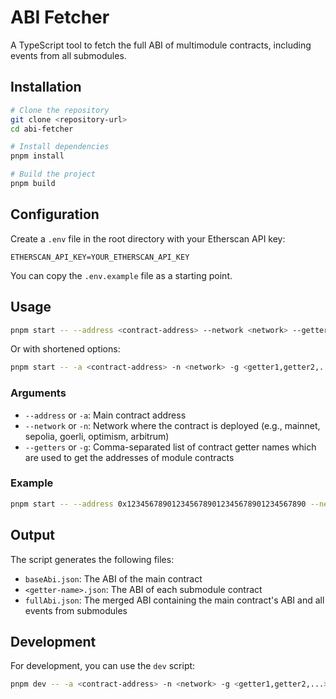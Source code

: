 # ABI Fetcher

A TypeScript tool to fetch the full ABI of multimodule contracts, including events from all submodules.

## Installation

```bash
# Clone the repository
git clone <repository-url>
cd abi-fetcher

# Install dependencies
pnpm install

# Build the project
pnpm build
```

## Configuration

Create a `.env` file in the root directory with your Etherscan API key:

```
ETHERSCAN_API_KEY=YOUR_ETHERSCAN_API_KEY
```

You can copy the `.env.example` file as a starting point.

## Usage

```bash
pnpm start -- --address <contract-address> --network <network> --getters <getter1,getter2,...>
```

Or with shortened options:

```bash
pnpm start -- -a <contract-address> -n <network> -g <getter1,getter2,...>
```

### Arguments

- `--address` or `-a`: Main contract address
- `--network` or `-n`: Network where the contract is deployed (e.g., mainnet, sepolia, goerli, optimism, arbitrum)
- `--getters` or `-g`: Comma-separated list of contract getter names which are used to get the addresses of module contracts

### Example

```bash
pnpm start -- --address 0x1234567890123456789012345678901234567890 --network mainnet --getters implementation,proxyAdmin,beacon
```

## Output

The script generates the following files:

- `baseAbi.json`: The ABI of the main contract
- `<getter-name>.json`: The ABI of each submodule contract
- `fullAbi.json`: The merged ABI containing the main contract's ABI and all events from submodules

## Development

For development, you can use the `dev` script:

```bash
pnpm dev -- -a <contract-address> -n <network> -g <getter1,getter2,...>
```
